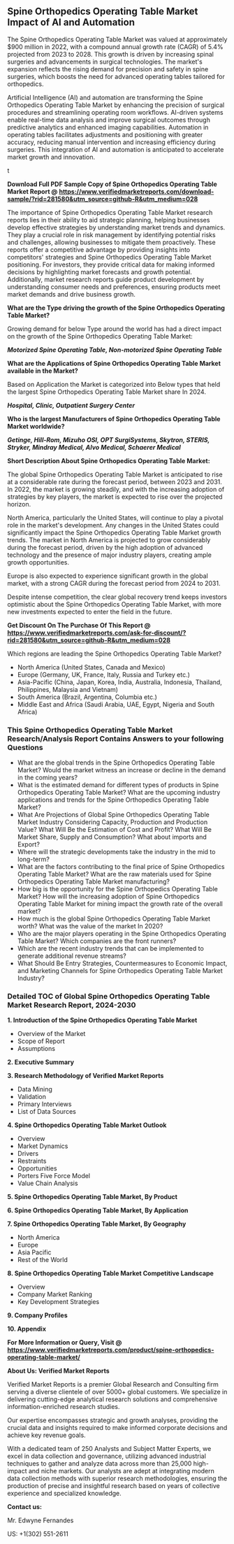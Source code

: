 <h2>Spine Orthopedics Operating Table Market Impact of AI and Automation</h2><p>The Spine Orthopedics Operating Table Market was valued at approximately $900 million in 2022, with a compound annual growth rate (CAGR) of 5.4% projected from 2023 to 2028. This growth is driven by increasing spinal surgeries and advancements in surgical technologies. The market's expansion reflects the rising demand for precision and safety in spine surgeries, which boosts the need for advanced operating tables tailored for orthopedics.</p><p>Artificial Intelligence (AI) and automation are transforming the Spine Orthopedics Operating Table Market by enhancing the precision of surgical procedures and streamlining operating room workflows. AI-driven systems enable real-time data analysis and improve surgical outcomes through predictive analytics and enhanced imaging capabilities. Automation in operating tables facilitates adjustments and positioning with greater accuracy, reducing manual intervention and increasing efficiency during surgeries. This integration of AI and automation is anticipated to accelerate market growth and innovation.</p>t</p><p id="" class=""><strong>Download Full PDF Sample Copy of Spine Orthopedics Operating Table Market Report @ <a href="https://www.verifiedmarketreports.com/download-sample/?rid=281580&utm_source=github-R&utm_medium=028" target="_blank">https://www.verifiedmarketreports.com/download-sample/?rid=281580&utm_source=github-R&utm_medium=028</a></strong></p><p>The importance of&nbsp;Spine Orthopedics Operating Table Market research reports lies in their ability to aid strategic planning, helping businesses develop effective strategies by understanding market trends and dynamics. They play a crucial role in risk management by identifying potential risks and challenges, allowing businesses to mitigate them proactively. These reports offer a competitive advantage by providing insights into competitors' strategies and Spine Orthopedics Operating Table Market positioning. For investors, they provide critical data for making informed decisions by highlighting market forecasts and growth potential. Additionally, market research reports guide product development by understanding consumer needs and preferences, ensuring products meet market demands and drive business growth.</p><p><strong>What are the&nbsp;Type driving the growth of the Spine Orthopedics Operating Table Market?</strong></p><p id="" class="">Growing demand for below Type around the world has had a direct impact on the growth of the Spine Orthopedics Operating Table Market:</p><em><strong>Motorized Spine Operating Table, Non-motorized Spine Operating Table</strong></em></p><strong>What are the&nbsp;Applications&nbsp;of Spine Orthopedics Operating Table Market available in the Market?</strong></p><p id="" class="">Based on Application the Market is categorized into Below types that held the largest Spine Orthopedics Operating Table Market share In 2024.</p><em><strong>Hospital, Clinic, Outpatient Surgery Center</strong></em></p><strong>Who is the largest Manufacturers of Spine Orthopedics Operating Table Market worldwide?</strong></p><p><em><strong>Getinge, Hill-Rom, Mizuho OSI, OPT SurgiSystems, Skytron, STERIS, Stryker, Mindray Medical, Alvo Medical, Schaerer Medical</strong></em></p><p id="" class=""><strong>Short Description About Spine Orthopedics Operating Table Market:</strong></p><p>The global Spine Orthopedics Operating Table Market is anticipated to rise at a considerable rate during the forecast period, between 2023 and 2031. In 2022, the market is growing steadily, and with the increasing adoption of strategies by key players, the market is expected to rise over the projected horizon.</p><p>North America, particularly the United States, will continue to play a pivotal role in the market's development. Any changes in the United States could significantly impact the Spine Orthopedics Operating Table Market growth trends. The market in North America is projected to grow considerably during the forecast period, driven by the high adoption of advanced technology and the presence of major industry players, creating ample growth opportunities.</p><p>Europe is also expected to experience significant growth in the global market, with a strong CAGR during the forecast period from 2024 to 2031.</p><p>Despite intense competition, the clear global recovery trend keeps investors optimistic about the Spine Orthopedics Operating Table Market, with more new investments expected to enter the field in the future.</p><p id="" class=""><strong>Get Discount On The Purchase Of This Report @ <a href="https://www.verifiedmarketreports.com/ask-for-discount/?rid=281580&utm_source=github-R&utm_medium=028" target="_blank">https://www.verifiedmarketreports.com/ask-for-discount/?rid=281580&utm_source=github-R&utm_medium=028</a></strong></p>Which regions are leading the Spine Orthopedics Operating Table Market?</p><ul><li>North America (United States, Canada and Mexico)</li><li>Europe (Germany, UK, France, Italy, Russia and Turkey etc.)</li><li>Asia-Pacific (China, Japan, Korea, India, Australia, Indonesia, Thailand, Philippines, Malaysia and Vietnam)</li><li>South America (Brazil, Argentina, Columbia etc.)</li><li>Middle East and Africa (Saudi Arabia, UAE, Egypt, Nigeria and South Africa)</li></ul><h3 id="" class="">This Spine Orthopedics Operating Table Market Research/Analysis Report Contains Answers to your following Questions</h3><ul><li>What are the global trends in the Spine Orthopedics Operating Table Market? Would the market witness an increase or decline in the demand in the coming years?</li><li>What is the estimated demand for different types of products in Spine Orthopedics Operating Table Market? What are the upcoming industry applications and trends for the Spine Orthopedics Operating Table Market?</li><li>What Are Projections of Global Spine Orthopedics Operating Table Market Industry Considering Capacity, Production and Production Value? What Will Be the Estimation of Cost and Profit? What Will Be Market Share, Supply and Consumption? What about imports and Export?</li><li>Where will the strategic developments take the industry in the mid to long-term?</li><li>What are the factors contributing to the final price of Spine Orthopedics Operating Table Market? What are the raw materials used for Spine Orthopedics Operating Table Market manufacturing?</li><li>How big is the opportunity for the Spine Orthopedics Operating Table Market? How will the increasing adoption of Spine Orthopedics Operating Table Market for mining impact the growth rate of the overall market?</li><li>How much is the global Spine Orthopedics Operating Table Market worth? What was the value of the market In 2020?</li><li>Who are the major players operating in the Spine Orthopedics Operating Table Market? Which companies are the front runners?</li><li>Which are the recent industry trends that can be implemented to generate additional revenue streams?</li><li>What Should Be Entry Strategies, Countermeasures to Economic Impact, and Marketing Channels for Spine Orthopedics Operating Table Market Industry?</li></ul><h3 id="" class="">Detailed TOC of Global Spine Orthopedics Operating Table Market Research Report, 2024-2030</h3><p id="" class=""><strong>1. Introduction of the Spine Orthopedics Operating Table Market</strong></p><ul><li>Overview of the Market</li><li>Scope of Report</li><li>Assumptions</li></ul><p id="" class=""><strong>2. Executive Summary</strong></p><p id="" class=""><strong>3. Research Methodology of Verified Market Reports</strong></p><ul><li>Data Mining</li><li>Validation</li><li>Primary Interviews</li><li>List of Data Sources</li></ul><p id="" class=""><strong>4. Spine Orthopedics Operating Table Market Outlook</strong></p><ul><li>Overview</li><li>Market Dynamics</li><li>Drivers</li><li>Restraints</li><li>Opportunities</li><li>Porters Five Force Model</li><li>Value Chain Analysis</li></ul><p id="" class=""><strong>5. Spine Orthopedics Operating Table Market, By Product</strong></p><p id="" class=""><strong>6. Spine Orthopedics Operating Table Market, By Application</strong></p><p id="" class=""><strong>7. Spine Orthopedics Operating Table Market, By Geography</strong></p><ul><li>North America</li><li>Europe</li><li>Asia Pacific</li><li>Rest of the World</li></ul><p id="" class=""><strong>8. Spine Orthopedics Operating Table Market Competitive Landscape</strong></p><ul><li>Overview</li><li>Company Market Ranking</li><li>Key Development Strategies</li></ul><p id="" class=""><strong>9. Company Profiles</strong></p><p id="" class=""><strong>10. Appendix</strong></p><p id="" class=""><strong>For More Information or Query, Visit @ <a href="https://www.verifiedmarketreports.com/product/spine-orthopedics-operating-table-market/" target="_blank">https://www.verifiedmarketreports.com/product/spine-orthopedics-operating-table-market/</a></strong></p><p id="" class=""><strong>About Us: Verified Market Reports</strong></p><p id="" class="">Verified Market Reports is a premier Global Research and Consulting firm serving a diverse clientele of over 5000+ global customers. We specialize in delivering cutting-edge analytical research solutions and comprehensive information-enriched research studies.</p><p id="" class="">Our expertise encompasses strategic and growth analyses, providing the crucial data and insights required to make informed corporate decisions and achieve key revenue goals.</p><p id="" class="">With a dedicated team of 250 Analysts and Subject Matter Experts, we excel in data collection and governance, utilizing advanced industrial techniques to gather and analyze data across more than 25,000 high-impact and niche markets. Our analysts are adept at integrating modern data collection methods with superior research methodologies, ensuring the production of precise and insightful research based on years of collective experience and specialized knowledge.</p><p id="" class=""><strong>Contact us:</strong></p><p id="" class="">Mr. Edwyne Fernandes</p><p id="" class="">US: +1(302) 551-2611</p>